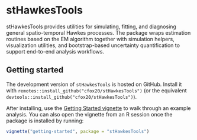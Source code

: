 # stHawkesTools

stHawkesTools provides utilities for simulating, fitting, and diagnosing general spatio-temporal Hawkes processes. The package wraps estimation routines based on the EM algorithm together with simulation helpers, visualization utilities, and bootstrap-based uncertainty quantification to support end-to-end analysis workflows.

## Getting started

The development version of `stHawkesTools` is hosted on GitHub.  Install it
with `remotes::install_github("cfox20/stHawkesTools")` (or the equivalent `devtools::install_github("cfox20/stHawkesTools")`).

After installing, use the [Getting Started vignette](vignettes/getting-started.Rmd) to walk through an example analysis. You can also open the vignette from an R session once the package is installed by running:
```r
vignette("getting-started", package = "stHawkesTools")
```
